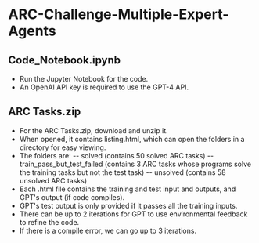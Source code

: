 # ARC-Challenge-Multiple-Expert-Agents

## Code_Notebook.ipynb
- Run the Jupyter Notebook for the code.
- An OpenAI API key is required to use the GPT-4 API.

## ARC Tasks.zip
- For the ARC Tasks.zip, download and unzip it.
- When opened, it contains listing.html, which can open the folders in a directory for easy viewing.
- The folders are:
--   solved (contains 50 solved ARC tasks)
--   train_pass_but_test_failed (contains 3 ARC tasks whose programs solve the training tasks but not the test task)
--   unsolved (contains 58 unsolved ARC tasks)
- Each .html file contains the training and test input and outputs, and GPT's output (if code compiles).
- GPT's test output is only provided if it passes all the training inputs.
- There can be up to 2 iterations for GPT to use environmental feedback to refine the code.
- If there is a compile error, we can go up to 3 iterations.


